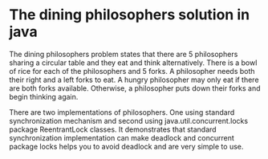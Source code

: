 # The dining philosophers solution in java

The dining philosophers problem states that there are 5 philosophers sharing a circular table and they eat and think alternatively. There is a bowl of rice for each of the philosophers and 5 forks. A philosopher needs both their right and a left forks to eat. A hungry philosopher may only eat if there are both forks available. Otherwise, a philosopher puts down their forks and begin thinking again.

There are two implementations of philosophers. One using standard synchronization mechanism and second using java.util.concurrent.locks package ReentrantLock classes. It demonstrates that standard synchronization implementation can make deadlock and concurrent package locks helps you to avoid deadlock and are very simple to use.

